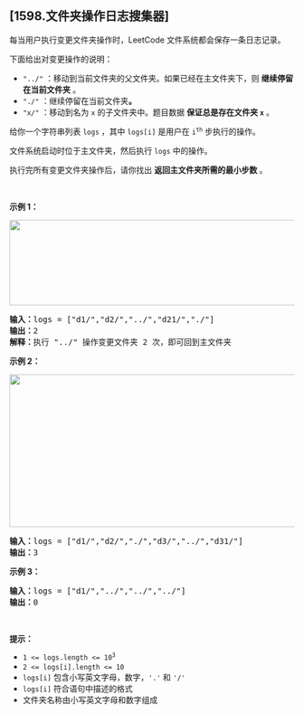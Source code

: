 ## [1598.文件夹操作日志搜集器]
<p>每当用户执行变更文件夹操作时，LeetCode 文件系统都会保存一条日志记录。</p>

<p>下面给出对变更操作的说明：</p>

<ul>
	<li><code>&quot;../&quot;</code> ：移动到当前文件夹的父文件夹。如果已经在主文件夹下，则 <strong>继续停留在当前文件夹</strong> 。</li>
	<li><code>&quot;./&quot;</code> ：继续停留在当前文件夹<strong>。</strong></li>
	<li><code>&quot;x/&quot;</code> ：移动到名为 <code>x</code> 的子文件夹中。题目数据 <strong>保证总是存在文件夹 <code>x</code></strong> 。</li>
</ul>

<p>给你一个字符串列表 <code>logs</code> ，其中 <code>logs[i]</code> 是用户在 <code>i<sup>th</sup></code> 步执行的操作。</p>

<p>文件系统启动时位于主文件夹，然后执行 <code>logs</code> 中的操作。</p>

<p>执行完所有变更文件夹操作后，请你找出 <strong>返回主文件夹所需的最小步数</strong> 。</p>

<p>&nbsp;</p>

<p><strong>示例 1：</strong></p>

<p><img alt="" src="https://assets.leetcode-cn.com/aliyun-lc-upload/uploads/2020/09/26/sample_11_1957.png" style="height: 151px; width: 775px;"></p>

<pre><strong>输入：</strong>logs = [&quot;d1/&quot;,&quot;d2/&quot;,&quot;../&quot;,&quot;d21/&quot;,&quot;./&quot;]
<strong>输出：</strong>2
<strong>解释：</strong>执行 &quot;../&quot; 操作变更文件夹 2 次，即可回到主文件夹
</pre>

<p><strong>示例 2：</strong></p>

<p><img alt="" src="https://assets.leetcode-cn.com/aliyun-lc-upload/uploads/2020/09/26/sample_22_1957.png" style="height: 270px; width: 600px;"></p>

<pre><strong>输入：</strong>logs = [&quot;d1/&quot;,&quot;d2/&quot;,&quot;./&quot;,&quot;d3/&quot;,&quot;../&quot;,&quot;d31/&quot;]
<strong>输出：</strong>3
</pre>

<p><strong>示例 3：</strong></p>

<pre><strong>输入：</strong>logs = [&quot;d1/&quot;,&quot;../&quot;,&quot;../&quot;,&quot;../&quot;]
<strong>输出：</strong>0
</pre>

<p>&nbsp;</p>

<p><strong>提示：</strong></p>

<ul>
	<li><code>1 &lt;= logs.length &lt;= 10<sup>3</sup></code></li>
	<li><code>2 &lt;= logs[i].length &lt;= 10</code></li>
	<li><code>logs[i]</code> 包含小写英文字母，数字，<code>&#39;.&#39;</code> 和 <code>&#39;/&#39;</code></li>
	<li><code>logs[i]</code> 符合语句中描述的格式</li>
	<li>文件夹名称由小写英文字母和数字组成</li>
</ul>
